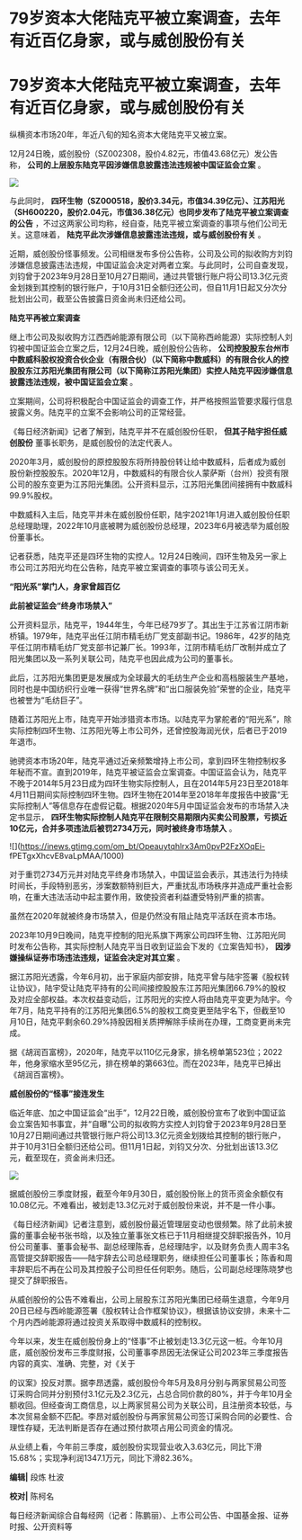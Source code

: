 # 79岁资本大佬陆克平被立案调查，去年有近百亿身家，或与威创股份有关

# 79岁资本大佬陆克平被立案调查，去年有近百亿身家，或与威创股份有关

纵横资本市场20年，年近八旬的知名资本大佬陆克平又被立案。

12月24日晚，威创股份（SZ002308，股价4.82元，市值43.68亿元）发公告称，
**公司的上层股东陆克平因涉嫌信息披露违法违规被中国证监会立案** 。

![](https://inews.gtimg.com/om_bt/OD-0ID0S60fi6wTmVDFX6ABzrrI_upQD_LUuggGn9irpgAA/1000)

与此同时，
**四环生物（SZ000518，股价3.34元，市值34.39亿元）、江苏阳光（SH600220，股价2.04元，市值36.38亿元）也同步发布了陆克平被立案调查的公告**
，不过这两家公司均称，经自查，陆克平被立案调查的事项与他们公司无关。这意味着， **陆克平此次涉嫌信息披露违法违规，或与威创股份有关** 。

近期，威创股份怪事频发。公司相继发布多份公告称，公司及公司的拟收购方刘钧涉嫌信息披露违法违规，中国证监会决定对两者立案。与此同时，公司自查发现，刘钧曾于2023年9月28日至10月27日期间，通过共管银行账户将公司13.3亿元资金划拨到其控制的银行账户，于10月31日全额归还公司，但自11月1日起又分次分批划出公司，截至公告披露日资金尚未归还给公司。

**陆克平再被立案调查**

继上市公司及拟收购方江西西岭能源有限公司（以下简称西岭能源）实际控制人刘钧被中国证监会立案之后，12月24日晚，威创股份公告称，
**公司控股股东台州市中数威科股权投资合伙企业（有限合伙）（以下简称中数威科）的有限合伙人的控股股东江苏阳光集团有限公司（以下简称江苏阳光集团）实控人陆克平因涉嫌信息披露违法违规，被中国证监会立案**
。

立案期间，公司将积极配合中国证监会的调查工作，并严格按照监管要求履行信息披露义务。陆克平的立案不会影响公司的正常经营。

《每日经济新闻》记者了解到，陆克平并不在威创股份任职， **但其子陆宇担任威创股份** 董事长职务，是威创股份的法定代表人。

2020年3月，威创股份的原控股股东将所持股份转让给中数威科，后者成为威创股份新控股股东。2020年12月，中数威科的有限合伙人蒙萨斯（台州）投资有限公司的股东变更为江苏阳光集团。公开资料显示，江苏阳光集团间接拥有中数威科99.9%股权。

中数威科入主后，陆克平并未在威创股份任职，陆宇2021年1月进入威创股份任职总经理助理，2022年10月底被聘为威创股份总经理，2023年6月被选举为威创股份董事长。

记者获悉，陆克平还是四环生物的实控人。12月24日晚间，四环生物及另一家上市公司江苏阳光均在公告称，陆克平被立案调查的事项与该公司无关。

**“阳光系”掌门人，身家曾超百亿**

**此前被证监会“终身市场禁入”**

公开资料显示，陆克平，1944年生，今年已经79岁了。其出生于江苏省江阴市新桥镇。1979年，陆克平出任江阴市精毛纺厂党支部副书记。1986年，42岁的陆克平任江阴市精毛纺厂党支部书记兼厂长。1993年，江阴市精毛纺厂改制并成立了阳光集团以及一系列关联公司，陆克平也因此成为公司的董事长。

此后，江苏阳光集团更是发展成为全球最大的毛纺生产企业和高档服装生产基地，同时也是中国纺织行业唯一获得“世界名牌”和“出口服装免验”荣誉的企业，陆克平也被誉为“毛纺巨子”。

随着江苏阳光上市，陆克平开始涉猎资本市场。以陆克平为掌舵者的“阳光系”，除实际控制四环生物、江苏阳光等上市公司外，还曾控股海润光伏，后者已于2019年退市。

驰骋资本市场20年，陆克平通过近亲频繁增持上市公司，拿到四环生物控制权多年秘而不宣。直到2019年，陆克平被证监会立案调查。中国证监会认为，陆克平不晚于2014年5月23日成为四环生物实际控制人，且在2014年5月23日至2018年4月11日期间实际控制四环生物。四环生物在2014年至2018年年度报告中披露“无实际控制人”等信息存在虚假记载。根据2020年5月中国证监会发布的市场禁入决定书显示，
**四环生物实际控制人陆克平在限制交易期限内买卖公司股票，亏损近10亿元，合并多项违法后被罚2734万元，同时被终身市场禁入** 。

![](https://inews.gtimg.com/om_bt/Opeauytqhlrx3Am0pvP2FzXOqEi-
fPETgxXhcvE8vaLpMAA/1000)

对于重罚2734万元并对陆克平终身市场禁入，中国证监会表示，其违法行为持续时间长，手段特别恶劣，涉案数额特别巨大，严重扰乱市场秩序并造成严重社会影响，在重大违法活动中起主要作用，致使投资者利益遭受特别严重的损害。

虽然在2020年就被终身市场禁入，但是仍然没有阻止陆克平活跃在资本市场。

2023年10月9日晚间，陆克平控制的阳光系旗下两家公司四环生物、江苏阳光同时发布公告称，其实际控制人陆克平当日收到证监会下发的《立案告知书》，
**因涉嫌操纵证券市场违法违规，证监会决定对其立案** 。

据江苏阳光透露，今年6月初，出于家庭内部安排，陆克平曾与陆宇签署《股权转让协议》，陆宇受让陆克平持有的公司间接控股股东江苏阳光集团66.79%的股权及对应全部权益。本次权益变动后，江苏阳光的实控人将由陆克平变更为陆宇。今年7月，陆克平持有的江苏阳光集团6.5%的股权工商变更至陆宇名下，但截至10月10日，陆克平剩余60.29%持股因相关质押解除手续尚在办理，工商变更尚未完成。

据《胡润百富榜》，2020年，陆克平以110亿元身家，排名榜单第523位；2022年，他身家缩水至95亿元，排在榜单的第663位。而在2023年，陆克平已掉出《胡润百富榜》。

**威创股份的“怪事”接连发生**

临近年底、加之中国证监会“出手”，12月22日晚，威创股份宣布了收到中国证监会立案告知书事宜，并“自曝”公司的拟收购方实控人刘钧曾于2023年9月28日至10月27日期间通过共管银行账户将公司13.3亿元资金划拨给其控制的银行账户，并于10月31日全额归还给公司。但11月1日起，刘钧又分次、分批划出该13.3亿元，截至现在，资金尚未归还。

![](https://inews.gtimg.com/om_bt/Oc4uUX29c-vWuEZbsv9wbBYLuKKSTIMK67DMkbvWeDcHsAA/1000)

据威创股份三季度财报，截至今年9月30日，威创股份账上的货币资金余额仅有10.08亿元。不难看出，被划走13.3亿元对于威创股份来说，并不是一件小事。

《每日经济新闻》记者注意到，威创股份最近管理层变动也很频繁。除了此前未披露的董事会秘书张书晗，以及独立董事张文栋已于11月相继提交辞职报告外，10月份公司董事、董事会秘书、副总经理陈香，总经理陆宇，以及财务负责人周丰3名高管提交辞职报告——陆宇辞去公司总经理职务，继续担任公司董事长；陈香和周丰辞职后不再在公司及其控股子公司担任任何职务。随后，公司副总经理陈晓梦也提交了辞职报告。

从威创股份的公告不难看出，公司上层股东江苏阳光集团已经萌生退意，今年9月20日已经与西岭能源签署《股权转让合作框架协议》，根据该协议安排，未来十二个月内西岭能源将通过投资关系取得中数威科的控制权。

今年以来，发生在威创股份身上的“怪事”不止被划走13.3亿元这一桩。今年10月底，威创股份发布三季度财报，公司董事李昂因无法保证公司2023年三季度报告内容的真实、准确、完整，对《关于

的议案》投反对票。据李昂透露，威创股份今年5月及8月分别与两家贸易公司签订采购合同并分别预付3.1亿元及2.3亿元，占总合同价款的80%，并于今年10月全额收回。但经查询工商信息，以上两家贸易公司为关联公司，且注册资本较低，与本次贸易金额不匹配。李昂对威创股份与两家贸易公司签订采购合同的必要性、合理性存疑，无法判断是否存在通过预付款项占用公司资金的情况。

从业绩上看，今年前三季度，威创股份实现营业收入3.63亿元，同比下滑15.68%；实现净利润1347.1万元，同比下滑82.36%。

**编辑|** 段炼 杜波

**校对|** 陈柯名

每日经济新闻综合自每经网（记者：陈鹏丽）、上市公司公告、中国基金报、证券时报、公开资料等

